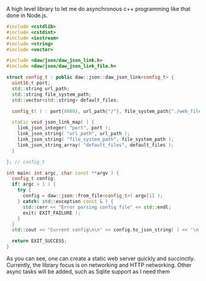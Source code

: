 A high level library to let me do asynchronous c++ programming like that done in Node.js.
```C++
#include <cstdlib>
#include <cstdint>
#include <iostream>
#include <string>
#include <vector>

#include <daw/json/daw_json_link.h>
#include <daw/json/daw_json_link_file.h>

struct config_t : public daw::json::daw_json_link<config_t> {
  uint16_t port;
  std::string url_path;
  std::string file_system_path;
  std::vector<std::string> default_files;

  config_t( ) : port{8080}, url_path{"/"}, file_system_path{"./web_files"}, default_files{} {}

  static void json_link_map( ) {
    link_json_integer( "port", port );
    link_json_string( "url_path", url_path );
    link_json_string( "file_system_path", file_system_path );
    link_json_string_array( "default_files", default_files );
  }

}; // config_t

int main( int argc, char const **argv ) {
  config_t config;
  if( argc > 1 ) {
    try {
      config = daw::json::from_file<config_t>( argv[1] );
    } catch( std::exception const & ) {
      std::cerr << "Error parsing config file" << std::endl;
      exit( EXIT_FAILURE );
    }
  }
  std::cout << "Current config\n\n" << config.to_json_string( ) << '\n';

  return EXIT_SUCCESS;
}
```
As you can see, one can create a static web server quickly and succinctly. Currently, the library focus is on networking and HTTP networking. Other async tasks will be added, such as Sqlite support as I need them
